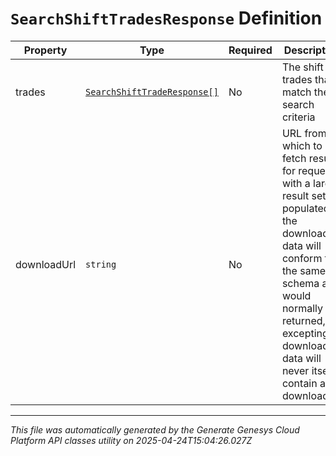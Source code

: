 # `SearchShiftTradesResponse` Definition

| Property | Type | Required | Description |
|----------|------|----------|-------------|
| trades | [`SearchShiftTradeResponse[]`](searchshifttraderesponse-definition.md) | No | The shift trades that match the search criteria |
| downloadUrl | `string` | No | URL from which to fetch results for requests with a large result set. If populated, the downloaded data will conform to the same schema as would normally be returned, excepting downloaded data will never itself contain a downloadUrl |

---

*This file was automatically generated by the Generate Genesys Cloud Platform API classes utility on 2025-04-24T15:04:26.027Z*